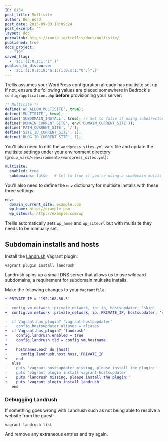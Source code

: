 ```yaml
---
ID: 6154
post_title: Multisite
author: Ben Word
post_date: 2015-09-03 18:09:24
post_excerpt: ""
layout: doc
permalink: https://roots.io/trellis/docs/multisite/
published: true
docs_project:
  - "19"
saved_flag:
  - 'a:1:{i:0;s:1:"1";}'
publish_to_discourse:
  - 'a:1:{i:0;s:18:"a:1:{i:0;s:1:"0";}";}'
---
```

Trellis assumes your WordPress configuration already has multisite set up. If not, ensure the following values are placed somewhere in Bedrock's `config/application.php` **before** provisioning your server:

```php
/* Multisite */
define('WP_ALLOW_MULTISITE', true);
define('MULTISITE', true);
define('SUBDOMAIN_INSTALL', true); // Set to false if using subdirectories
define('DOMAIN_CURRENT_SITE', env('DOMAIN_CURRENT_SITE'));
define('PATH_CURRENT_SITE', '/');
define('SITE_ID_CURRENT_SITE', 1);
define('BLOG_ID_CURRENT_SITE', 1);
```

You'll also need to edit the `wordpress_sites.yml` vars file and update the multisite settings under your environment directory (`group_vars/<environment>/wordpress_sites.yml`):

```yaml
multisite:
  enabled: true
  subdomains: false   # Set to true if you're using a subdomain multisite install
```

You'll also need to define the `env` dictionary for multisite installs with these three settings:

```yaml
env:
  domain_current_site: example.com
  wp_home: http://example.com
  wp_siteurl: http://example.com/wp
```

Trellis automatically sets `wp_home` and `wp_siteurl` but with multisite they needs to be manually set.

## Subdomain installs and hosts

Install the [Landrush](https://github.com/phinze/landrush) Vagrant plugin:

```
vagrant plugin install landrush
```

Landrush spins up a small DNS server that allows us to use wildcard subdomains, a requirement for subdomain multisite installs.

Make the following changes to your `Vagrantfile`:

```diff
+ PRIVATE_IP = '192.168.50.5'
```

```diff
-  config.vm.network :private_network, ip: ip, hostsupdater: 'skip' 
+  config.vm.network :private_network, ip: PRIVATE_IP, hostsupdater: 'skip'
```

```diff
-  if Vagrant.has_plugin? 'vagrant-hostsupdater'
-    config.hostsupdater.aliases = aliases
+  if Vagrant.has_plugin? 'landrush'
+    config.landrush.enabled = true
+    config.landrush.tld = config.vm.hostname
+
+    hostnames.each do |host|
+      config.landrush.host host, PRIVATE_IP
+    end
   else
-    puts 'vagrant-hostsupdater missing, please install the plugin:'
-    puts 'vagrant plugin install vagrant-hostsupdater'
+    puts 'landrush missing, please install the plugin:'
+    puts 'vagrant plugin install landrush'
   end
```

### Debugging Landrush

If something goes wrong with Landrush such as not being able to resolve a
website from the guest:

```
vagrant landrush list
```

And remove any extraneous entries and try again.
